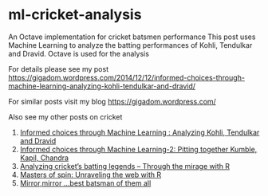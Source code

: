 # ml-cricket-analysis
An Octave implementation for cricket batsmen performance
This post uses Machine Learning to analyze the batting performances of Kohli, Tendulkar and Dravid. Octave is used 
for the analysis

For details please see my post https://gigadom.wordpress.com/2014/12/12/informed-choices-through-machine-learning-analyzing-kohli-tendulkar-and-dravid/

For  similar posts visit my blog https://gigadom.wordpress.com/

Also see my other posts on cricket

1. [Informed choices through Machine Learning : Analyzing Kohli, Tendulkar and Dravid](https://gigadom.wordpress.com/2014/12/12/informed-choices-through-machine-learning-analyzing-kohli-tendulkar-and-dravid/)
2. [Informed choices through Machine Learning-2: Pitting together Kumble, Kapil, Chandra](https://gigadom.wordpress.com/2014/12/17/informed-choices-through-machine-learning-2-pitting-together-kumble-kapil-chandra/)
3. [Analyzing cricket’s batting legends – Through the mirage with R](https://gigadom.wordpress.com/2015/02/06/analyzing-crickets-batting-legends-through-the-mirage-with-r/)
4. [Masters of spin: Unraveling the web with R](https://gigadom.wordpress.com/2015/02/23/masters-of-spin-unraveling-the-web-with-r/)
5. [Mirror,mirror …best batsman of them all](https://gigadom.wordpress.com/2015/03/24/mirror-mirror-the-best-batsman-of-them-all/)
